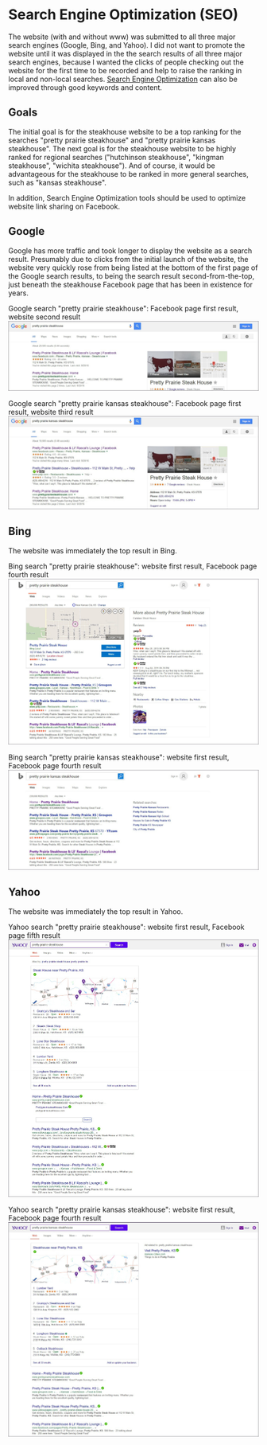 # Search Engine Optimization (SEO) 

The website (with and without www) was submitted to all three major search engines (Google, Bing, and Yahoo). I did not want to promote the website until it was displayed in the the search results of all three major search engines, because I wanted the clicks of people checking out the website for the first time to be recorded and help to raise the ranking in local and non-local searches. [Search Engine Optimization](https://en.wikipedia.org/wiki/Search_engine_optimization) can also be improved through good keywords and content.

## Goals

The initial goal is for the steakhouse website to be a top ranking for the searches "pretty prairie steakhouse" and "pretty prairie kansas steakhouse". The next goal is for the steakhouse website to be highly ranked for regional searches ("hutchinson steakhouse", "kingman steakhouse", "wichita steakhouse"). And of course, it would be advantageous for the steakhouse to be ranked in more general searches, such as "kansas steakhouse".  

In addition, Search Engine Optimization tools should be used to optimize website link sharing on Facebook.

## Google

Google has more traffic and took longer to display the website as a search result. Presumably due to clicks from the initial launch of the website, the website very quickly rose from being listed at the bottom of the first page of the Google search results, to being the search result second-from-the-top, just beneath the steakhouse Facebook page that has been in existence for years. 

Google search "pretty prairie steakhouse": Facebook page first result, website second result
![](search-engine-optimization-images/google-pretty-prairie-steakhouse.jpg)

Google search "pretty prairie kansas steakhouse": Facebook page first result, website third result
![](search-engine-optimization-images/google-pretty-prairie-kansas-steakhouse.jpg)

## Bing

The website was immediately the top result in Bing. 

Bing search "pretty prairie steakhouse": website first result, Facebook page fourth result
![](search-engine-optimization-images/bing-pretty-prairie-steakhouse.jpg)

Bing search "pretty prairie kansas steakhouse": website first result, Facebook page fourth result
![](search-engine-optimization-images/bing-pretty-prairie-kansas-steakhouse.jpg)

## Yahoo

The website was immediately the top result in Yahoo.

Yahoo search "pretty prairie steakhouse": website first result, Facebook page fifth result
![](search-engine-optimization-images/yahoo-pretty-prairie-steakhouse.jpg)

Yahoo search "pretty prairie kansas steakhouse": website first result, Facebook page fourth result
![](search-engine-optimization-images/yahoo-pretty-prairie-kansas-steakhouse.jpg)
